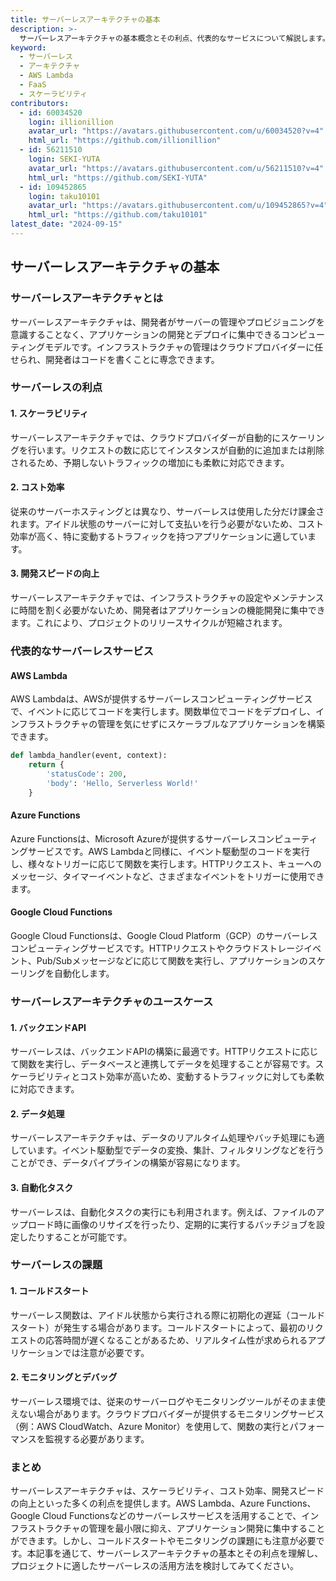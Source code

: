```yaml
---
title: サーバーレスアーキテクチャの基本
description: >-
  サーバーレスアーキテクチャの基本概念とその利点、代表的なサービスについて解説します。スケーラビリティ、コスト効率、開発スピードの向上など、サーバーレスが提供するメリットを紹介します。
keyword:
  - サーバーレス
  - アーキテクチャ
  - AWS Lambda
  - FaaS
  - スケーラビリティ
contributors:
  - id: 60034520
    login: illionillion
    avatar_url: "https://avatars.githubusercontent.com/u/60034520?v=4"
    html_url: "https://github.com/illionillion"
  - id: 56211510
    login: SEKI-YUTA
    avatar_url: "https://avatars.githubusercontent.com/u/56211510?v=4"
    html_url: "https://github.com/SEKI-YUTA"
  - id: 109452865
    login: taku10101
    avatar_url: "https://avatars.githubusercontent.com/u/109452865?v=4"
    html_url: "https://github.com/taku10101"
latest_date: "2024-09-15"
---
```


## サーバーレスアーキテクチャの基本

### サーバーレスアーキテクチャとは

サーバーレスアーキテクチャは、開発者がサーバーの管理やプロビジョニングを意識することなく、アプリケーションの開発とデプロイに集中できるコンピューティングモデルです。インフラストラクチャの管理はクラウドプロバイダーに任せられ、開発者はコードを書くことに専念できます。

### サーバーレスの利点

#### 1. スケーラビリティ

サーバーレスアーキテクチャでは、クラウドプロバイダーが自動的にスケーリングを行います。リクエストの数に応じてインスタンスが自動的に追加または削除されるため、予期しないトラフィックの増加にも柔軟に対応できます。

#### 2. コスト効率

従来のサーバーホスティングとは異なり、サーバーレスは使用した分だけ課金されます。アイドル状態のサーバーに対して支払いを行う必要がないため、コスト効率が高く、特に変動するトラフィックを持つアプリケーションに適しています。

#### 3. 開発スピードの向上

サーバーレスアーキテクチャでは、インフラストラクチャの設定やメンテナンスに時間を割く必要がないため、開発者はアプリケーションの機能開発に集中できます。これにより、プロジェクトのリリースサイクルが短縮されます。

### 代表的なサーバーレスサービス

#### AWS Lambda

AWS Lambdaは、AWSが提供するサーバーレスコンピューティングサービスで、イベントに応じてコードを実行します。関数単位でコードをデプロイし、インフラストラクチャの管理を気にせずにスケーラブルなアプリケーションを構築できます。

```python
def lambda_handler(event, context):
    return {
        'statusCode': 200,
        'body': 'Hello, Serverless World!'
    }
```

#### Azure Functions

Azure Functionsは、Microsoft Azureが提供するサーバーレスコンピューティングサービスです。AWS Lambdaと同様に、イベント駆動型のコードを実行し、様々なトリガーに応じて関数を実行します。HTTPリクエスト、キューへのメッセージ、タイマーイベントなど、さまざまなイベントをトリガーに使用できます。

#### Google Cloud Functions

Google Cloud Functionsは、Google Cloud Platform（GCP）のサーバーレスコンピューティングサービスです。HTTPリクエストやクラウドストレージイベント、Pub/Subメッセージなどに応じて関数を実行し、アプリケーションのスケーリングを自動化します。

### サーバーレスアーキテクチャのユースケース

#### 1. バックエンドAPI

サーバーレスは、バックエンドAPIの構築に最適です。HTTPリクエストに応じて関数を実行し、データベースと連携してデータを処理することが容易です。スケーラビリティとコスト効率が高いため、変動するトラフィックに対しても柔軟に対応できます。

#### 2. データ処理

サーバーレスアーキテクチャは、データのリアルタイム処理やバッチ処理にも適しています。イベント駆動型でデータの変換、集計、フィルタリングなどを行うことができ、データパイプラインの構築が容易になります。

#### 3. 自動化タスク

サーバーレスは、自動化タスクの実行にも利用されます。例えば、ファイルのアップロード時に画像のリサイズを行ったり、定期的に実行するバッチジョブを設定したりすることが可能です。

### サーバーレスの課題

#### 1. コールドスタート

サーバーレス関数は、アイドル状態から実行される際に初期化の遅延（コールドスタート）が発生する場合があります。コールドスタートによって、最初のリクエストの応答時間が遅くなることがあるため、リアルタイム性が求められるアプリケーションでは注意が必要です。

#### 2. モニタリングとデバッグ

サーバーレス環境では、従来のサーバーログやモニタリングツールがそのまま使えない場合があります。クラウドプロバイダーが提供するモニタリングサービス（例：AWS CloudWatch、Azure Monitor）を使用して、関数の実行とパフォーマンスを監視する必要があります。

### まとめ

サーバーレスアーキテクチャは、スケーラビリティ、コスト効率、開発スピードの向上といった多くの利点を提供します。AWS Lambda、Azure Functions、Google Cloud Functionsなどのサーバーレスサービスを活用することで、インフラストラクチャの管理を最小限に抑え、アプリケーション開発に集中することができます。しかし、コールドスタートやモニタリングの課題にも注意が必要です。本記事を通じて、サーバーレスアーキテクチャの基本とその利点を理解し、プロジェクトに適したサーバーレスの活用方法を検討してみてください。
